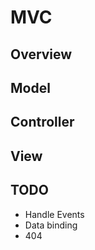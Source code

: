 MVC
=========

Overview
---

Model
---

Controller
---

View
---

TODO
---
* Handle Events
* Data binding
* 404
